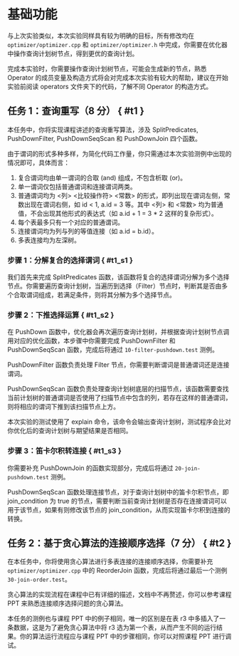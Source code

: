 # 基础功能

与上次实验类似，本次实验同样具有较为明确的目标，所有修改均在 `optimizer/optimizer.cpp` 和 `optimizer/optimizer.h` 中完成，你需要在优化器中操作查询计划树节点，得到更优的查询计划。

完成本实验时，你需要操作查询计划树节点，可能会生成新的节点，熟悉 Operator 的成员变量及构造方式将会对完成本次实验有较大的帮助，建议在开始实验前阅读 operators 文件夹下的代码，了解不同 Operator 的构造方式。

## 任务 1：查询重写（8 分） { #t1 }

本任务中，你将实现课程讲述的查询重写算法，涉及 SplitPredicates, PushDownFilter, PushDownSeqScan 和 PushDownJoin 四个函数。

由于谓词的形式多种多样，为简化代码工作量，你只需通过本次实验测例中出现的情况即可，具体而言：

1. 复合谓词均由单一谓词的合取 (and) 组成，不包含析取 (or)。
2. 单一谓词仅包括普通谓词和连接谓词两类。
3. 普通谓词均为 <列\> <比较操作符\> <常数\> 的形式，即列出现在谓词左侧，常数出现在谓词右侧，如 id < 1, a.id = 3 等。其中 <列\> 和 <常数\> 均为普通值，不会出现其他形式的表达式（如 a.id + 1 = 3 \* 2 这样的复杂形式）。
4. 每个表最多只有一个对应的普通谓词。
5. 连接谓词均为列与列的等值连接（如 a.id = b.id）。
6. 多表连接均为左深树。

### 步骤 1：分解复合的选择谓词 { #t1_s1 }

我们首先来完成 SplitPredicates 函数，该函数将复合的选择谓词分解为多个选择节点。你需要遍历查询计划树，当遍历到选择（Filter）节点时，判断其是否由多个合取谓词组成，若满足条件，则将其分解为多个选择节点。

### 步骤 2：下推选择运算 { #t1_s2 }

在 PushDown 函数中，优化器会再次遍历查询计划树，并根据查询计划树节点调用对应的优化函数，本步骤中你需要完成 PushDownFilter 和 PushDownSeqScan 函数，完成后将通过 `10-filter-pushdown.test` 测例。

PushDownFilter 函数负责处理 Filter 节点，你需要判断谓词是普通谓词还是连接谓词。

PushDownSeqScan 函数负责处理查询计划树底层的扫描节点，该函数需要查找当前计划树的普通谓词是否使用了扫描节点中包含的列，若存在这样的普通谓词，则将相应的谓词下推到该扫描节点上方。

本次实验的测试使用了 explain 命令，该命令会输出查询计划树，测试程序会比对你优化后的查询计划树与期望结果是否相同。

### 步骤 3：笛卡尔积转连接 { #t1_s3 }

你需要补充 PushDownJoin 的函数实现部分，完成后将通过 `20-join-pushdown.test` 测例。

PushDownSeqScan 函数处理连接节点，对于查询计划树中的笛卡尔积节点，即 join_condition 为 true 的节点，需要判断当前查询计划树是否存在连接谓词可以用于该节点，如果有则修改该节点的 join_condition，从而实现笛卡尔积到连接的转换。

## 任务 2：基于贪心算法的连接顺序选择（7 分） { #t2 }

在本任务中，你将使用贪心算法进行多表连接的连接顺序选择，你需要补充 `optimizer/optimizer.cpp` 中的 ReorderJoin 函数，完成后将通过最后一个测例 `30-join-order.test`。

贪心算法的实现流程在课程中已有详细的描述，文档中不再赘述，你可以参考课程 PPT 来熟悉连接顺序选择问题的贪心算法。

本任务的测例也与课程 PPT 中的例子相同，唯一的区别是在表 r3 中多插入了一条数据，这是为了避免贪心算法中将 r3 选为第一个表，从而产生不同的运行结果。你的算法运行流程应与课程 PPT 中的步骤相同，你可以对照课程 PPT 进行调试。
